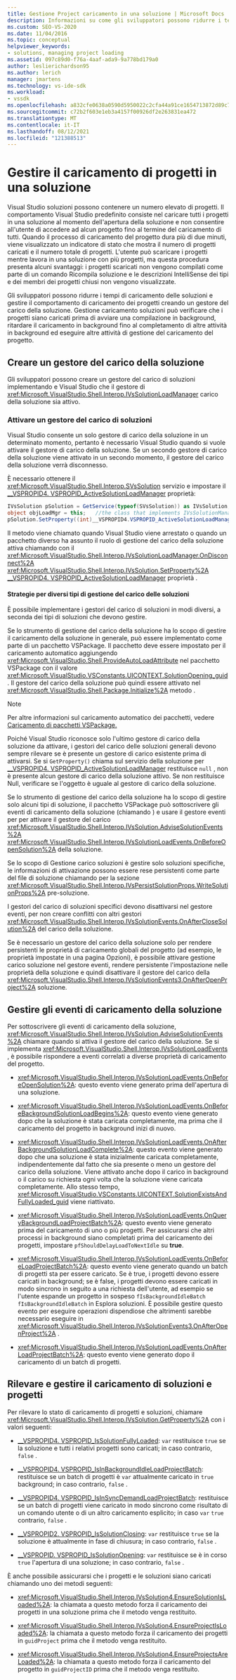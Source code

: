 ```yaml
---
title: Gestione Project caricamento in una soluzione | Microsoft Docs
description: Informazioni su come gli sviluppatori possono ridurre i tempi di caricamento delle soluzioni e gestire il comportamento di caricamento dei progetti creando un gestore del carico di soluzioni.
ms.custom: SEO-VS-2020
ms.date: 11/04/2016
ms.topic: conceptual
helpviewer_keywords:
- solutions, managing project loading
ms.assetid: 097c89d0-f76a-4aaf-ada9-9a778bd179a0
author: leslierichardson95
ms.author: lerich
manager: jmartens
ms.technology: vs-ide-sdk
ms.workload:
- vssdk
ms.openlocfilehash: a832cfe0638a0590d5950022c2cfa44a91ce1654713872d89c7faa985c0679a1
ms.sourcegitcommit: c72b2f603e1eb3a4157f00926df2e263831ea472
ms.translationtype: MT
ms.contentlocale: it-IT
ms.lasthandoff: 08/12/2021
ms.locfileid: "121388513"
---
```

# <a name="manage-project-loading-in-a-solution"></a>Gestire il caricamento di progetti in una soluzione
Visual Studio soluzioni possono contenere un numero elevato di progetti. Il comportamento Visual Studio predefinito consiste nel caricare tutti i progetti in una soluzione al momento dell'apertura della soluzione e non consentire all'utente di accedere ad alcun progetto fino al termine del caricamento di tutti. Quando il processo di caricamento del progetto dura più di due minuti, viene visualizzato un indicatore di stato che mostra il numero di progetti caricati e il numero totale di progetti. L'utente può scaricare i progetti mentre lavora in una soluzione con più progetti, ma questa procedura presenta alcuni svantaggi: i progetti scaricati non vengono compilati come parte di un comando Ricompila soluzione e le descrizioni IntelliSense dei tipi e dei membri dei progetti chiusi non vengono visualizzate.

 Gli sviluppatori possono ridurre i tempi di caricamento delle soluzioni e gestire il comportamento di caricamento dei progetti creando un gestore del carico della soluzione. Gestione caricamento soluzioni può verificare che i progetti siano caricati prima di avviare una compilazione in background, ritardare il caricamento in background fino al completamento di altre attività in background ed eseguire altre attività di gestione del caricamento del progetto.

## <a name="create-a-solution-load-manager"></a>Creare un gestore del carico della soluzione
 Gli sviluppatori possono creare un gestore del carico di soluzioni implementando e Visual Studio che il gestore di <xref:Microsoft.VisualStudio.Shell.Interop.IVsSolutionLoadManager> carico della soluzione sia attivo.

### <a name="activate-a-solution-load-manager"></a>Attivare un gestore del carico di soluzioni
 Visual Studio consente un solo gestore di carico della soluzione in un determinato momento, pertanto è necessario Visual Studio quando si vuole attivare il gestore di carico della soluzione. Se un secondo gestore di carico della soluzione viene attivato in un secondo momento, il gestore del carico della soluzione verrà disconnesso.

 È necessario ottenere il <xref:Microsoft.VisualStudio.Shell.Interop.SVsSolution> servizio e impostare il [__VSPROPID4. VSPROPID_ActiveSolutionLoadManager](<xref:Microsoft.VisualStudio.Shell.Interop.__VSPROPID4.VSPROPID_ActiveSolutionLoadManager>) proprietà:

```csharp
IVsSolution pSolution = GetService(typeof(SVsSolution)) as IVsSolution;
object objLoadMgr = this;   //the class that implements IVsSolutionManager
pSolution.SetProperty((int)__VSPROPID4.VSPROPID_ActiveSolutionLoadManager, objLoadMgr);
```

 Il metodo viene chiamato quando Visual Studio viene arrestato o quando un pacchetto diverso ha assunto il ruolo di gestione del carico della soluzione attiva chiamando con il <xref:Microsoft.VisualStudio.Shell.Interop.IVsSolutionLoadManager.OnDisconnect%2A> <xref:Microsoft.VisualStudio.Shell.Interop.IVsSolution.SetProperty%2A> [__VSPROPID4. VSPROPID_ActiveSolutionLoadManager](<xref:Microsoft.VisualStudio.Shell.Interop.__VSPROPID4.VSPROPID_ActiveSolutionLoadManager>) proprietà .

#### <a name="strategies-for-different-kinds-of-solution-load-manager"></a>Strategie per diversi tipi di gestione del carico delle soluzioni
 È possibile implementare i gestori del carico di soluzioni in modi diversi, a seconda dei tipi di soluzioni che devono gestire.

 Se lo strumento di gestione del carico della soluzione ha lo scopo di gestire il caricamento della soluzione in generale, può essere implementato come parte di un pacchetto VSPackage. Il pacchetto deve essere impostato per il caricamento automatico aggiungendo <xref:Microsoft.VisualStudio.Shell.ProvideAutoLoadAttribute> nel pacchetto VSPackage con il valore <xref:Microsoft.VisualStudio.VSConstants.UICONTEXT.SolutionOpening_guid> . Il gestore del carico della soluzione può quindi essere attivato nel <xref:Microsoft.VisualStudio.Shell.Package.Initialize%2A> metodo .

> [!NOTE]
> Per altre informazioni sul caricamento automatico dei pacchetti, vedere [Caricamento di pacchetti VSPackage.](../extensibility/loading-vspackages.md)

 Poiché Visual Studio riconosce solo l'ultimo gestore di carico della soluzione da attivare, i gestori del carico delle soluzioni generali devono sempre rilevare se è presente un gestore di carico esistente prima di attivarsi. Se si `GetProperty()` chiama sul servizio della soluzione per [__VSPROPID4. VSPROPID_ActiveSolutionLoadManager](<xref:Microsoft.VisualStudio.Shell.Interop.__VSPROPID4.VSPROPID_ActiveSolutionLoadManager>) restituisce `null` , non è presente alcun gestore di carico della soluzione attivo. Se non restituisce Null, verificare se l'oggetto è uguale al gestore di carico della soluzione.

 Se lo strumento di gestione del carico della soluzione ha lo scopo di gestire solo alcuni tipi di soluzione, il pacchetto VSPackage può sottoscrivere gli eventi di caricamento della soluzione (chiamando ) e usare il gestore eventi per per attivare il gestore del carico <xref:Microsoft.VisualStudio.Shell.Interop.IVsSolution.AdviseSolutionEvents%2A> <xref:Microsoft.VisualStudio.Shell.Interop.IVsSolutionLoadEvents.OnBeforeOpenSolution%2A> della soluzione.

 Se lo scopo di Gestione carico soluzioni è gestire solo soluzioni specifiche, le informazioni di attivazione possono essere rese persistenti come parte del file di soluzione chiamando per la sezione <xref:Microsoft.VisualStudio.Shell.Interop.IVsPersistSolutionProps.WriteSolutionProps%2A> pre-soluzione.

 I gestori del carico di soluzioni specifici devono disattivarsi nel gestore eventi, per non creare conflitti con altri gestori <xref:Microsoft.VisualStudio.Shell.Interop.IVsSolutionEvents.OnAfterCloseSolution%2A> del carico della soluzione.

 Se è necessario un gestore del carico della soluzione solo per rendere persistenti le proprietà di caricamento globali del progetto (ad esempio, le proprietà impostate in una pagina Opzioni), è possibile attivare gestione carico soluzione nel gestore eventi, rendere persistente l'impostazione nelle proprietà della soluzione e quindi disattivare il gestore del carico della <xref:Microsoft.VisualStudio.Shell.Interop.IVsSolutionEvents3.OnAfterOpenProject%2A> soluzione.

## <a name="handle-solution-load-events"></a>Gestire gli eventi di caricamento della soluzione
 Per sottoscrivere gli eventi di caricamento della soluzione, <xref:Microsoft.VisualStudio.Shell.Interop.IVsSolution.AdviseSolutionEvents%2A> chiamare quando si attiva il gestore del carico della soluzione. Se si implementa <xref:Microsoft.VisualStudio.Shell.Interop.IVsSolutionLoadEvents> , è possibile rispondere a eventi correlati a diverse proprietà di caricamento del progetto.

- <xref:Microsoft.VisualStudio.Shell.Interop.IVsSolutionLoadEvents.OnBeforeOpenSolution%2A>: questo evento viene generato prima dell'apertura di una soluzione.

- <xref:Microsoft.VisualStudio.Shell.Interop.IVsSolutionLoadEvents.OnBeforeBackgroundSolutionLoadBegins%2A>: questo evento viene generato dopo che la soluzione è stata caricata completamente, ma prima che il caricamento del progetto in background inizi di nuovo.

- <xref:Microsoft.VisualStudio.Shell.Interop.IVsSolutionLoadEvents.OnAfterBackgroundSolutionLoadComplete%2A>: questo evento viene generato dopo che una soluzione è stata inizialmente caricata completamente, indipendentemente dal fatto che sia presente o meno un gestore del carico della soluzione. Viene attivato anche dopo il carico in background o il carico su richiesta ogni volta che la soluzione viene caricata completamente. Allo stesso tempo, <xref:Microsoft.VisualStudio.VSConstants.UICONTEXT.SolutionExistsAndFullyLoaded_guid> viene riattivato.

- <xref:Microsoft.VisualStudio.Shell.Interop.IVsSolutionLoadEvents.OnQueryBackgroundLoadProjectBatch%2A>: questo evento viene generato prima del caricamento di uno o più progetti. Per assicurarsi che altri processi in background siano completati prima del caricamento dei progetti, impostare `pfShouldDelayLoadToNextIdle` su **true**.

- <xref:Microsoft.VisualStudio.Shell.Interop.IVsSolutionLoadEvents.OnBeforeLoadProjectBatch%2A>: questo evento viene generato quando un batch di progetti sta per essere caricato. Se è true, i progetti devono essere caricati in background; se è false, i progetti devono essere caricati in modo sincrono in seguito a una richiesta dell'utente, ad esempio se l'utente espande un progetto in sospeso `fIsBackgroundIdleBatch` `fIsBackgroundIdleBatch` in Esplora soluzioni. È possibile gestire questo evento per eseguire operazioni dispendiose che altrimenti sarebbe necessario eseguire in <xref:Microsoft.VisualStudio.Shell.Interop.IVsSolutionEvents3.OnAfterOpenProject%2A> .

- <xref:Microsoft.VisualStudio.Shell.Interop.IVsSolutionLoadEvents.OnAfterLoadProjectBatch%2A>: questo evento viene generato dopo il caricamento di un batch di progetti.

## <a name="detect-and-manage-solution-and-project-loading"></a>Rilevare e gestire il caricamento di soluzioni e progetti
 Per rilevare lo stato di caricamento di progetti e soluzioni, chiamare <xref:Microsoft.VisualStudio.Shell.Interop.IVsSolution.GetProperty%2A> con i valori seguenti:

- [__VSPROPID4. VSPROPID_IsSolutionFullyLoaded](<xref:Microsoft.VisualStudio.Shell.Interop.__VSPROPID4.VSPROPID_IsSolutionFullyLoaded>): `var` restituisce `true` se la soluzione e tutti i relativi progetti sono caricati; in caso contrario, `false` .

- [__VSPROPID4. VSPROPID_IsInBackgroundIdleLoadProjectBatch](<xref:Microsoft.VisualStudio.Shell.Interop.__VSPROPID4.VSPROPID_IsInBackgroundIdleLoadProjectBatch>): restituisce se un batch di progetti è `var` attualmente caricato in `true` background; in caso contrario, `false` .

- [__VSPROPID4. VSPROPID_IsInSyncDemandLoadProjectBatch](<xref:Microsoft.VisualStudio.Shell.Interop.__VSPROPID4.VSPROPID_IsInSyncDemandLoadProjectBatch>): restituisce se un batch di progetti viene caricato in modo sincrono come risultato di un comando utente o di un altro caricamento esplicito; in caso `var` `true` contrario, `false` .

- [__VSPROPID2. VSPROPID_IsSolutionClosing](<xref:Microsoft.VisualStudio.Shell.Interop.__VSPROPID2.VSPROPID_IsSolutionClosing>): `var` restituisce `true` se la soluzione è attualmente in fase di chiusura; in caso contrario, `false` .

- [__VSPROPID. VSPROPID_IsSolutionOpening](<xref:Microsoft.VisualStudio.Shell.Interop.__VSPROPID.VSPROPID_IsSolutionOpening>): `var` restituisce se è in corso `true` l'apertura di una soluzione; in caso contrario, `false` .

È anche possibile assicurarsi che i progetti e le soluzioni siano caricati chiamando uno dei metodi seguenti:

- <xref:Microsoft.VisualStudio.Shell.Interop.IVsSolution4.EnsureSolutionIsLoaded%2A>: la chiamata a questo metodo forza il caricamento dei progetti in una soluzione prima che il metodo venga restituito.

- <xref:Microsoft.VisualStudio.Shell.Interop.IVsSolution4.EnsureProjectIsLoaded%2A>: la chiamata a questo metodo forza il caricamento dei progetti in `guidProject` prima che il metodo venga restituito.

- <xref:Microsoft.VisualStudio.Shell.Interop.IVsSolution4.EnsureProjectsAreLoaded%2A>: la chiamata a questo metodo forza il caricamento del progetto in `guidProjectID` prima che il metodo venga restituito.
